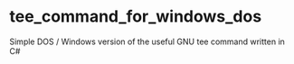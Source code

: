 # tee_command_for_windows_dos
Simple DOS / Windows version of the useful GNU tee command written in C#
